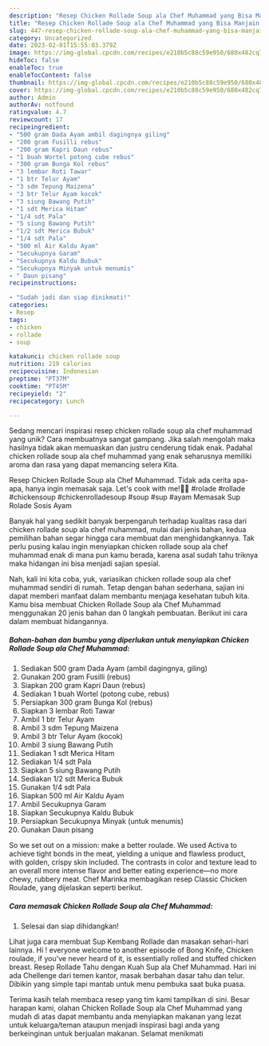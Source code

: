 ```yaml
---
description: "Resep Chicken Rollade Soup ala Chef Muhammad yang Bisa Manjain Lidah"
title: "Resep Chicken Rollade Soup ala Chef Muhammad yang Bisa Manjain Lidah"
slug: 447-resep-chicken-rollade-soup-ala-chef-muhammad-yang-bisa-manjain-lidah
category: Uncategorized
date: 2023-02-01T15:55:03.379Z
image: https://img-global.cpcdn.com/recipes/e210b5c88c59e950/680x482cq70/chicken-rollade-soup-ala-chef-muhammad-foto-resep-utama.jpg
hideToc: false
enableToc: true
enableTocContent: false
thumbnail: https://img-global.cpcdn.com/recipes/e210b5c88c59e950/680x482cq70/chicken-rollade-soup-ala-chef-muhammad-foto-resep-utama.jpg
cover: https://img-global.cpcdn.com/recipes/e210b5c88c59e950/680x482cq70/chicken-rollade-soup-ala-chef-muhammad-foto-resep-utama.jpg
author: Admin
authorAv: notfound
ratingvalue: 4.7
reviewcount: 17
recipeingredient:
- "500 gram Dada Ayam ambil dagingnya giling"
- "200 gram Fusilli rebus"
- "200 gram Kapri Daun rebus"
- "1 buah Wortel potong cube rebus"
- "300 gram Bunga Kol rebus"
- "3 lembar Roti Tawar"
- "1 btr Telur Ayam"
- "3 sdm Tepung Maizena"
- "3 btr Telur Ayam kocok"
- "3 siung Bawang Putih"
- "1 sdt Merica Hitam"
- "1/4 sdt Pala"
- "5 siung Bawang Putih"
- "1/2 sdt Merica Bubuk"
- "1/4 sdt Pala"
- "500 ml Air Kaldu Ayam"
- "Secukupnya Garam"
- "Secukupnya Kaldu Bubuk"
- "Secukupnya Minyak untuk menumis"
- " Daun pisang"
recipeinstructions:

- "Sudah jadi dan siap dinikmati!"
categories:
- Resep
tags:
- chicken
- rollade
- soup

katakunci: chicken rollade soup 
nutrition: 219 calories
recipecuisine: Indonesian
preptime: "PT37M"
cooktime: "PT45M"
recipeyield: "2"
recipecategory: Lunch

---
```





Sedang mencari inspirasi resep chicken rollade soup ala chef muhammad yang unik? Cara membuatnya sangat gampang. Jika salah mengolah maka hasilnya tidak akan memuaskan dan justru cenderung tidak enak. Padahal chicken rollade soup ala chef muhammad yang enak seharusnya memiliki aroma dan rasa yang dapat memancing selera Kita.





Resep Chicken Rollade Soup ala Chef Muhammad. Tidak ada cerita apa-apa, hanya ingin memasak saja. Let&#39;s cook with me!👨‍🍳 #rolade #rollade #chickensoup #chickenrolladesoup #soup #sup #ayam Memasak Sup Rolade Sosis Ayam

Banyak hal yang sedikit banyak berpengaruh terhadap kualitas rasa dari chicken rollade soup ala chef muhammad, mulai dari jenis bahan, kedua pemilihan bahan segar hingga cara membuat dan menghidangkannya. Tak perlu pusing kalau ingin menyiapkan chicken rollade soup ala chef muhammad enak di mana pun kamu berada, karena asal sudah tahu triknya maka hidangan ini bisa menjadi sajian spesial.






Nah, kali ini kita coba, yuk, variasikan chicken rollade soup ala chef muhammad sendiri di rumah. Tetap dengan bahan sederhana, sajian ini dapat memberi manfaat dalam membantu menjaga kesehatan tubuh kita. Kamu bisa membuat Chicken Rollade Soup ala Chef Muhammad menggunakan 20 jenis bahan dan 0 langkah pembuatan. Berikut ini cara dalam membuat hidangannya.

<!--inarticleads1-->

##### Bahan-bahan dan bumbu yang diperlukan untuk menyiapkan Chicken Rollade Soup ala Chef Muhammad:

1. Sediakan 500 gram Dada Ayam (ambil dagingnya, giling)
1. Gunakan 200 gram Fusilli (rebus)
1. Siapkan 200 gram Kapri Daun (rebus)
1. Sediakan 1 buah Wortel (potong cube, rebus)
1. Persiapkan 300 gram Bunga Kol (rebus)
1. Siapkan 3 lembar Roti Tawar
1. Ambil 1 btr Telur Ayam
1. Ambil 3 sdm Tepung Maizena
1. Ambil 3 btr Telur Ayam (kocok)
1. Ambil 3 siung Bawang Putih
1. Sediakan 1 sdt Merica Hitam
1. Sediakan 1/4 sdt Pala
1. Siapkan 5 siung Bawang Putih
1. Sediakan 1/2 sdt Merica Bubuk
1. Gunakan 1/4 sdt Pala
1. Siapkan 500 ml Air Kaldu Ayam
1. Ambil Secukupnya Garam
1. Siapkan Secukupnya Kaldu Bubuk
1. Persiapkan Secukupnya Minyak (untuk menumis)
1. Gunakan  Daun pisang


So we set out on a mission: make a better roulade. We used Activa to achieve tight bonds in the meat, yielding a unique and flawless product, with golden, crispy skin included. The contrasts in color and texture lead to an overall more intense flavor and better eating experience—no more chewy, rubbery meat. Chef Marinka membagikan resep Classic Chicken Roulade, yang dijelaskan seperti berikut. 

<!--inarticleads2-->

##### Cara memasak Chicken Rollade Soup ala Chef Muhammad:


1. Selesai dan siap dihidangkan!

Lihat juga cara membuat Sup Kembang Rollade dan masakan sehari-hari lainnya. Hi ! everyone welcome to another episode of Bong Knife, Chicken roulade, if you&#39;ve never heard of it, is essentially rolled and stuffed chicken breast. Resep Rollade Tahu dengan Kuah Sup ala Chef Muhammad. Hari ini ada Chellenge dari temen kantor, masak berbahan dasar tahu dan telur. Dibikin yang simple tapi mantab untuk menu pembuka saat buka puasa. 

Terima kasih telah membaca resep yang tim kami tampilkan di sini. Besar harapan kami, olahan Chicken Rollade Soup ala Chef Muhammad yang mudah di atas dapat membantu anda menyiapkan makanan yang lezat untuk keluarga/teman ataupun menjadi inspirasi bagi anda yang berkeinginan untuk berjualan makanan. Selamat menikmati
